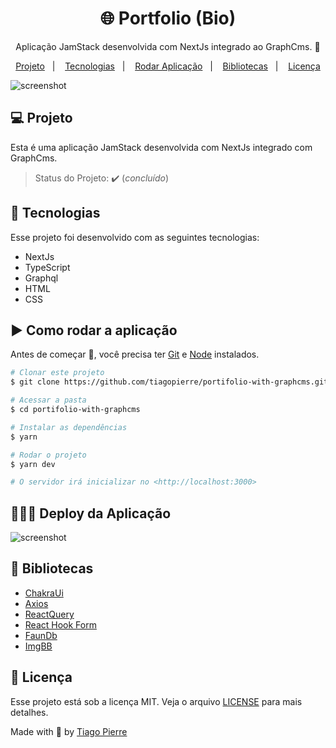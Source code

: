<h1 align="center">🌐 Portfolio (Bio)</h1>
<p align="center">Aplicação JamStack desenvolvida com NextJs integrado ao GraphCms. 🚀</p>

<p align="center">
  <a href="#-projeto">Projeto</a>&nbsp;&nbsp;&nbsp;|&nbsp;&nbsp;&nbsp;
  <a href="#-tecnologias">Tecnologias</a>&nbsp;&nbsp;&nbsp;|&nbsp;&nbsp;&nbsp;
  <a href="#️-como-rodar-a-aplicação">Rodar Aplicação</a>&nbsp;&nbsp;&nbsp;|&nbsp;&nbsp;&nbsp;
  <a href="#-deploy-da-aplicação">Bibliotecas</a>&nbsp;&nbsp;&nbsp;|&nbsp;&nbsp;&nbsp;
  <a href="#-licença">Licença</a>
</p>


<img src="https://github.com/tiagopierre/portifolio-with-graphcms/blob/main/screen/DD%20_%20Portfolio%20(Copy).png?raw=true" alt="screenshot"/>



## 💻 Projeto

Esta é uma aplicação JamStack desenvolvida com NextJs integrado com GraphCms.
> Status do Projeto: :heavy_check_mark: (_concluído_)


## 🚀 Tecnologias

Esse projeto foi desenvolvido com as seguintes tecnologias:

- NextJs
- TypeScript
- Graphql
- HTML
- CSS

## ▶️ Como rodar a aplicação 

Antes de começar :checkered_flag:, você precisa ter [Git](https://git-scm.com) e [Node](https://nodejs.org/en/) instalados.

```bash
# Clonar este projeto
$ git clone https://github.com/tiagopierre/portifolio-with-graphcms.git

# Acessar a pasta
$ cd portifolio-with-graphcms

# Instalar as dependências 
$ yarn

# Rodar o projeto
$ yarn dev

# O servidor irá inicializar no <http://localhost:3000>
```

## 👨🏻‍💻 Deploy da Aplicação

<img src="https://github.com/tiagopierre/reactjs-upload-de-imagens/blob/main/screencapture/Grava%C3%A7%C3%A3o%20de%20Tela%202022-03-30%20%C3%A0s%2010.44.46.gif?raw=true" alt="screenshot"/>

## 📁 Bibliotecas

- [ChakraUi](https://chakra-ui.com/)
- [Axios](https://axios-http.com/) 
- [ReactQuery](https://react-query.tanstack.com/)
- [React Hook Form](https://react-hook-form.com/)
- [FaunDb](https://fauna.com/)
- [ImgBB](https://pt-br.imgbb.com/)

## 📝 Licença

Esse projeto está sob a licença MIT. Veja o arquivo [LICENSE](.github/LICENSE.md) para mais detalhes.


Made with
💜 by <a href="https://github.com/tiagopierre" target="_blank">Tiago Pierre</a>
